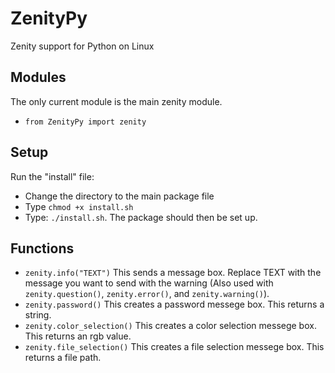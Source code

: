 # ZenityPy

Zenity support for Python on Linux


## Modules
The only current module is the main zenity module.
- ```from ZenityPy import zenity```

## Setup

Run the "install" file:
- Change the directory to the main package file
- Type ```chmod +x install.sh```
- Type: ```./install.sh```.
The package should then be set up.

## Functions
- ```zenity.info("TEXT")``` This sends a message box. Replace TEXT with the message you want to send with the warning (Also used with ```zenity.question()```, ```zenity.error()```, and ```zenity.warning()```).
- ```zenity.password()``` This creates a password messege box. This returns a string.
- ```zenity.color_selection()``` This creates a color selection messege box. This returns an rgb value.
- ```zenity.file_selection()``` This creates a file selection messege box. This returns a file path.
